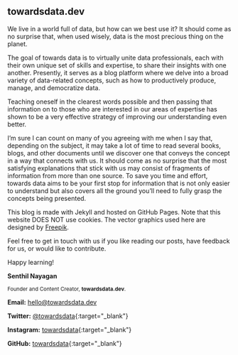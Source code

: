 
## towardsdata.dev
 
We live in a world full of data, but how can we best use it? It should come as no surprise that, when used wisely, data is the most precious thing on the planet.
 
The goal of towards data is to virtually unite data professionals, each with their own unique set of skills and expertise, to share their insights with one another. Presently, it serves as a blog platform where we delve into a broad variety of data-related concepts, such as how to productively produce, manage, and democratize data.

Teaching oneself in the clearest words possible and then passing that information on to those who are interested in our areas of expertise has shown to be a very effective strategy of improving our understanding even better.  

I’m sure I can count on many of you agreeing with me when I say that, depending on the subject, it may take a lot of time to read several books, blogs, and other documents until we discover one that conveys the concept in a way that connects with us. It should come as no surprise that the most satisfying explanations that stick with us may consist of fragments of information from more than one source. To save you time and effort, towards data aims to be your first stop for information that is not only easier to understand but also covers all the ground you’ll need to fully grasp the concepts being presented.
 
This blog is made with Jekyll and hosted on GitHub Pages. Note that this website DOES NOT use cookies. The vector graphics used here are designed by [Freepik](https://www.freepik.com).
 
Feel free to get in touch with us if you like reading our posts, have feedback for us, or would like to contribute.
 
Happy learning! 

**Senthil Nayagan**

<sup>Founder and Content Creator, **towardsdata.dev**.</sup>


**Email:** [hello@towardsdata.dev](mailto:hello@towardsdata.dev)

**Twitter:** [@towardsdata](https://twitter.com/towardsdata){:target="_blank"}

**Instagram:** [towardsdata](https://www.instagram.com/towardsdata){:target="_blank"}

**GitHub:** [towardsdata](https://github.com/towardsdata){:target="_blank"}